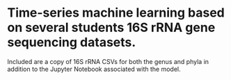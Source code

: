 # Time-series machine learning based on several students 16S rRNA gene sequencing datasets.

Included are a copy of 16S rRNA CSVs for both the genus and phyla in addition to the Jupyter Notebook associated with the model.
